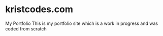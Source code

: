 # kristcodes.com
My Portfolio
This is my portfolio site which is a work in progress and was coded from scratch
